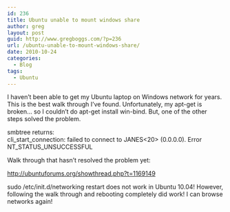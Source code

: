 ```yaml
---
id: 236
title: Ubuntu unable to mount windows share
author: greg
layout: post
guid: http://www.gregboggs.com/?p=236
url: /ubuntu-unable-to-mount-windows-share/
date: 2010-10-24
categories:
  - Blog
tags:
  - Ubuntu
---
```

I haven&#8217;t been able to get my Ubuntu laptop on Windows network for years. This is the best walk through I&#8217;ve found. Unfortunately, my apt-get is broken&#8230; so I couldn&#8217;t do apt-get install win-bind. But, one of the other steps solved the problem.

smbtree returns:  
cli\_start\_connection: failed to connect to JANES<20> (0.0.0.0). Error NT\_STATUS\_UNSUCCESSFUL

Walk through that hasn&#8217;t resolved the problem yet:

http://ubuntuforums.org/showthread.php?t=1169149

sudo /etc/init.d/networking restart does not work in Ubuntu 10.04! However, following the walk through and rebooting completely did work! I can browse networks again!
